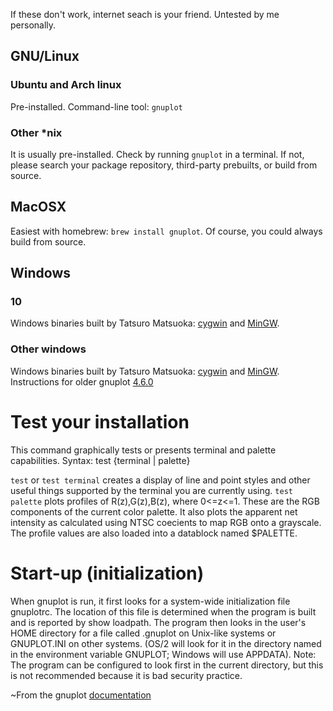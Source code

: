 If these don't work, internet seach is your friend. Untested by me personally.

## GNU/Linux
### Ubuntu and Arch linux
Pre-installed. 
Command-line tool: `gnuplot`
### Other *nix
It is usually pre-installed. 
Check by running `gnuplot` in a terminal. 
If not, please search your package repository, third-party prebuilts, or build from source. 

## MacOSX
Easiest with homebrew: `brew install gnuplot`.
Of course, you could always build from source.

## Windows
### 10
Windows binaries built by Tatsuro Matsuoka: [cygwin](http://www.tatsuromatsuoka.com/gnuplot/Eng/cygbin/) and [MinGW](http://www.tatsuromatsuoka.com/gnuplot/Eng/winbin/).

### Other windows
Windows binaries built by Tatsuro Matsuoka: [cygwin](http://www.tatsuromatsuoka.com/gnuplot/Eng/cygbin/) and [MinGW](http://www.tatsuromatsuoka.com/gnuplot/Eng/winbin/).
Instructions for older gnuplot [4.6.0](http://www.physics.buffalo.edu/phy410-505/tools/install/index.html)


# Test your installation
This command graphically tests or presents terminal and palette capabilities.
Syntax:
test {terminal | palette}

`test` or `test terminal` creates a display of line and point styles and other useful things supported by the terminal you are currently using.
`test  palette` plots  profiles  of  R(z),G(z),B(z),  where  0<=z<=1.   These  are  the  RGB  components  of  the current color palette.  It also plots the apparent net intensity as calculated using NTSC coecients to map RGB onto a grayscale.  The profile values are also loaded into a datablock named $PALETTE.

# Start-up (initialization)
When gnuplot is run, it first looks for a system-wide initialization file gnuplotrc.  The location of this file is determined when the program is built and is reported by show loadpath.  The program then looks in the user's HOME directory for a file called .gnuplot on Unix-like systems or GNUPLOT.INI on other systems.  (OS/2 will look for it in the directory named in the environment variable GNUPLOT; Windows will use APPDATA). 
Note:  The program can be configured to look first in the current directory, but this is not recommended because it is bad security practice.

~From the gnuplot [documentation](http://gnuplot.info/docs_5.0/gnuplot.pdf)
